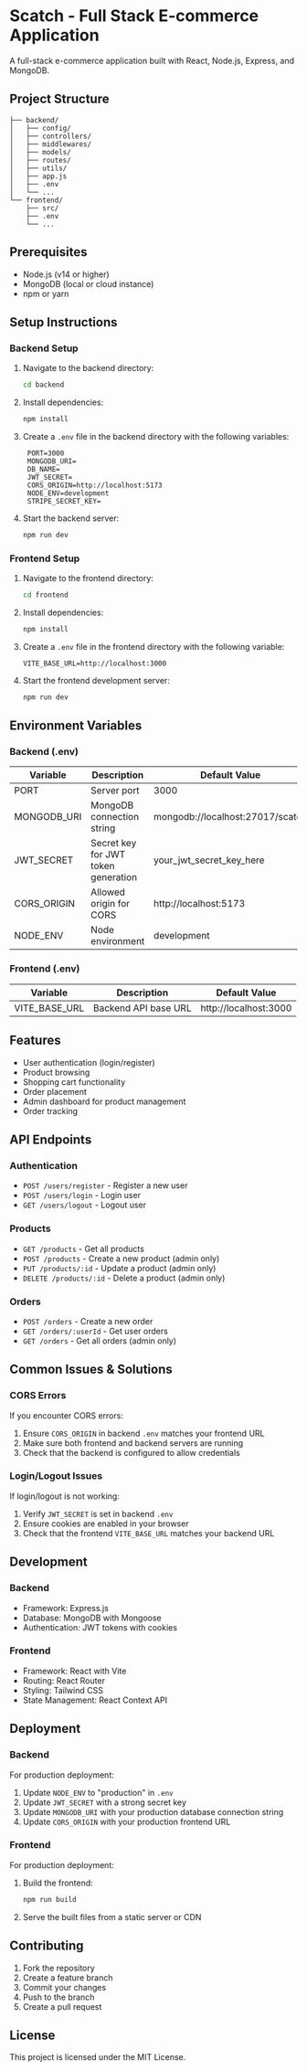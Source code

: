 # Scatch - Full Stack E-commerce Application

A full-stack e-commerce application built with React, Node.js, Express, and MongoDB.

## Project Structure

```
├── backend/
│   ├── config/
│   ├── controllers/
│   ├── middlewares/
│   ├── models/
│   ├── routes/
│   ├── utils/
│   ├── app.js
│   ├── .env
│   └── ...
└── frontend/
    ├── src/
    ├── .env
    └── ...
```

## Prerequisites

- Node.js (v14 or higher)
- MongoDB (local or cloud instance)
- npm or yarn

## Setup Instructions

### Backend Setup

1. Navigate to the backend directory:
   ```bash
   cd backend
   ```

2. Install dependencies:
   ```bash
   npm install
   ```

3. Create a `.env` file in the backend directory with the following variables:
   ```env
    PORT=3000
    MONGODB_URI=
    DB_NAME=
    JWT_SECRET=
    CORS_ORIGIN=http://localhost:5173
    NODE_ENV=development
    STRIPE_SECRET_KEY=
   ```

4. Start the backend server:
   ```bash
   npm run dev
   ```

### Frontend Setup

1. Navigate to the frontend directory:
   ```bash
   cd frontend
   ```

2. Install dependencies:
   ```bash
   npm install
   ```

3. Create a `.env` file in the frontend directory with the following variable:
   ```env
   VITE_BASE_URL=http://localhost:3000
   ```

4. Start the frontend development server:
   ```bash
   npm run dev
   ```

## Environment Variables

### Backend (.env)

| Variable | Description | Default Value |
|----------|-------------|---------------|
| PORT | Server port | 3000 |
| MONGODB_URI | MongoDB connection string | mongodb://localhost:27017/scatch |
| JWT_SECRET | Secret key for JWT token generation | your_jwt_secret_key_here |
| CORS_ORIGIN | Allowed origin for CORS | http://localhost:5173 |
| NODE_ENV | Node environment | development |

### Frontend (.env)

| Variable | Description | Default Value |
|----------|-------------|---------------|
| VITE_BASE_URL | Backend API base URL | http://localhost:3000 |

## Features

- User authentication (login/register)
- Product browsing
- Shopping cart functionality
- Order placement
- Admin dashboard for product management
- Order tracking

## API Endpoints

### Authentication
- `POST /users/register` - Register a new user
- `POST /users/login` - Login user
- `GET /users/logout` - Logout user

### Products
- `GET /products` - Get all products
- `POST /products` - Create a new product (admin only)
- `PUT /products/:id` - Update a product (admin only)
- `DELETE /products/:id` - Delete a product (admin only)

### Orders
- `POST /orders` - Create a new order
- `GET /orders/:userId` - Get user orders
- `GET /orders` - Get all orders (admin only)

## Common Issues & Solutions

### CORS Errors
If you encounter CORS errors:
1. Ensure `CORS_ORIGIN` in backend `.env` matches your frontend URL
2. Make sure both frontend and backend servers are running
3. Check that the backend is configured to allow credentials

### Login/Logout Issues
If login/logout is not working:
1. Verify `JWT_SECRET` is set in backend `.env`
2. Ensure cookies are enabled in your browser
3. Check that the frontend `VITE_BASE_URL` matches your backend URL

## Development

### Backend
- Framework: Express.js
- Database: MongoDB with Mongoose
- Authentication: JWT tokens with cookies

### Frontend
- Framework: React with Vite
- Routing: React Router
- Styling: Tailwind CSS
- State Management: React Context API

## Deployment

### Backend
For production deployment:
1. Update `NODE_ENV` to "production" in `.env`
2. Update `JWT_SECRET` with a strong secret key
3. Update `MONGODB_URI` with your production database connection string
4. Update `CORS_ORIGIN` with your production frontend URL

### Frontend
For production deployment:
1. Build the frontend:
   ```bash
   npm run build
   ```
2. Serve the built files from a static server or CDN

## Contributing

1. Fork the repository
2. Create a feature branch
3. Commit your changes
4. Push to the branch
5. Create a pull request

## License

This project is licensed under the MIT License.